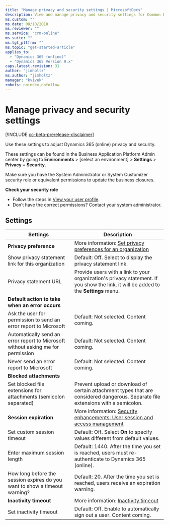 ```yaml
---
title: "Manage privacy and security settings | MicrosoftDocs"
description: View and manage privacy and security settings for Common Data Service for Apps.
ms.custom: ""
ms.date: 08/10/2018
ms.reviewer: ""
ms.service: "crm-online"
ms.suite: ""
ms.tgt_pltfrm: ""
ms.topic: "get-started-article"
applies_to: 
  - "Dynamics 365 (online)"
  - "Dynamics 365 Version 9.x"
caps.latest.revision: 31
author: "jimholtz"
ms.author: "jimholtz"
manager: "kvivek"
robots: noindex,nofollow
---
```

# Manage privacy and security settings

[!INCLUDE [cc-beta-prerelease-disclaimer](../includes/cc-beta-prerelease-disclaimer.md)]

Use these settings to adjust Dynamics 365 (online) privacy and security.

These settings can be found in the Business Application Platform Admin center by going to **Environments** > [select an environment] > **Settings** > **Privacy + Security**.

Make sure you have the System Administrator or System Customizer security role or equivalent permissions to update the business closures.

**Check your security role**

- Follow the steps in [View your user profile](https://docs.microsoft.com/dynamics365/customer-engagement/basics/view-your-user-profile).
- Don’t have the correct permissions? Contact your system administrator.

## Settings

|Settings|Description|  
|--------------|-----------------|  
|**Privacy preference**|More information: [Set privacy preferences for an organization](https://docs.microsoft.com/dynamics365/customer-engagement/admin/set-privacy-preferences-organization)|  
|Show privacy statement link for this organization|Default: Off. Select to display the privacy statement link.|  
|Privacy statement URL|Provide users with a link to your organization's privacy statement. If you show the link, it will be added to the **Settings** menu.| 
|**Default action to take when an error occurs**| |
|Ask the user for permission to send an error report to Microsoft|Default: Not selected.  Content coming.|  
|Automatically send an error report to Microsoft without asking me for permission|Default: Not selected.  Content coming.|  
|Never send an error report to Microsoft|Default: Not selected. Content coming.|  
|**Blocked attachments**| |
|Set blocked file extensions for attachments (semicolon separated)|Prevent upload or download of certain attachment types that are considered dangerous. Separate file extensions with a semicolon.|
|**Session expiration**|More information: [Security enhancements: User session and access management](https://docs.microsoft.com/dynamics365/customer-engagement/admin/user-session-management)|  
|Set custom session timeout|Default: Off. Select **On** to specify values different from default values.|
|Enter maximum session length|Default: 1440. After the time you set is reached, users must re-authenticate to Dynamics 365 (online).|  
|How long before the session expires do you want to show a timeout warning?|Default: 20. After the time you set is reached, users receive an expiration warning.|  
|**Inactivity timeout**|More information: [Inactivity timeout](https://docs.microsoft.com/dynamics365/customer-engagement/admin/user-session-management#inactivity-timeout) |  
|Set inactivity timeout|Default: Off. Enable to automatically sign out a user. Content coming.|  


